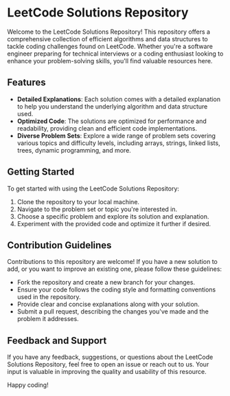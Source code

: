 # LeetCode Solutions Repository

Welcome to the LeetCode Solutions Repository! This repository offers a comprehensive collection of efficient algorithms and data structures to tackle coding challenges found on LeetCode. Whether you're a software engineer preparing for technical interviews or a coding enthusiast looking to enhance your problem-solving skills, you'll find valuable resources here.

## Features

- **Detailed Explanations**: Each solution comes with a detailed explanation to help you understand the underlying algorithm and data structure used.
- **Optimized Code**: The solutions are optimized for performance and readability, providing clean and efficient code implementations.
- **Diverse Problem Sets**: Explore a wide range of problem sets covering various topics and difficulty levels, including arrays, strings, linked lists, trees, dynamic programming, and more.

## Getting Started

To get started with using the LeetCode Solutions Repository:

1. Clone the repository to your local machine.
2. Navigate to the problem set or topic you're interested in.
3. Choose a specific problem and explore its solution and explanation.
4. Experiment with the provided code and optimize it further if desired.

## Contribution Guidelines

Contributions to this repository are welcome! If you have a new solution to add, or you want to improve an existing one, please follow these guidelines:

- Fork the repository and create a new branch for your changes.
- Ensure your code follows the coding style and formatting conventions used in the repository.
- Provide clear and concise explanations along with your solution.
- Submit a pull request, describing the changes you've made and the problem it addresses.

## Feedback and Support

If you have any feedback, suggestions, or questions about the LeetCode Solutions Repository, feel free to open an issue or reach out to us. Your input is valuable in improving the quality and usability of this resource.

Happy coding!
